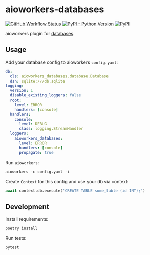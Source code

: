 # aioworkers-databases

[![GitHub Workflow Status](https://img.shields.io/github/workflow/status/aioworkers/aioworkers-databases/CI)](https://github.com/aioworkers/aioworkers-databases/actions?query=workflow%3ACI)
[![PyPI - Python Version](https://img.shields.io/pypi/pyversions/aioworkers-databases)](https://pypi.org/project/aioworkers-databases)
[![PyPI](https://img.shields.io/pypi/v/aioworkers-databases)](https://pypi.org/project/aioworkers-databases)

aioworkers plugin for [databases](https://github.com/encode/databases).

## Usage

Add your database config to aioworkers `config.yaml`:

```yaml
db:
  cls: aioworkers_databases.database.Database
  dsn: sqlite:///db.sqlite
logging:
  version: 1
  disable_existing_loggers: false
  root:
    level: ERROR
    handlers: [console]
  handlers:
    console:
      level: DEBUG
      class: logging.StreamHandler
  loggers:
    aioworkers_databases:
      level: ERROR
      handlers: [console]
      propagate: true
```

Run `aioworkers`:

```shell
aioworkers -c config.yaml -i        
```

Create `Context` for this config and use your db via context:

```python
await context.db.execute('CREATE TABLE some_table (id INT);')
```

## Development

Install requirements:

```shell
poetry install
```

Run tests:

```shell
pytest
```